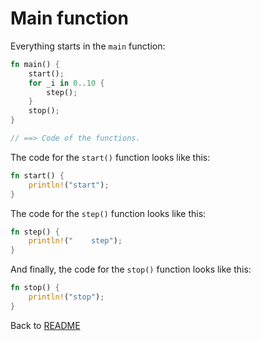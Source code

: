 # Main function

Everything starts in the `main` function:

```rust
fn main() {
    start();
    for _i in 0..10 {
        step();
    }
    stop();
}

// ==> Code of the functions.
```

The code for the `start()` function looks like this:

```rust - Code of the functions
fn start() {
    println!("start");
}
```

The code for the `step()` function looks like this:

```rust - Code of the functions
fn step() {
    println!("    step");
}
```

And finally, the code for the `stop()` function looks like this:

```rust - Code of the functions
fn stop() {
    println!("stop");
}
```

Back to [README](README.md)

